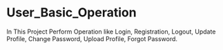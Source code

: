 # User_Basic_Operation
In This Project Perform Operation like Login, Registration, Logout, Update Profile, Change Password, Upload Profile, Forgot Password.
